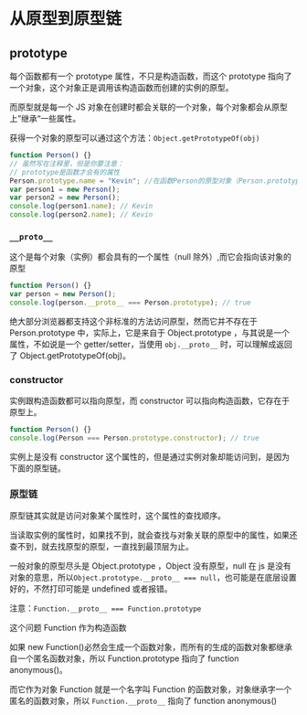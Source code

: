 # 从原型到原型链

## prototype

每个函数都有一个 prototype 属性，不只是构造函数，而这个 prototype 指向了一个对象，这个对象正是调用该构造函数而创建的实例的原型。

而原型就是每一个 JS 对象在创建时都会关联的一个对象，每个对象都会从原型上”继承“一些属性。

获得一个对象的原型可以通过这个方法：`Object.getPrototypeOf(obj)`

```js
function Person() {}
// 虽然写在注释里，但是你要注意：
// prototype是函数才会有的属性
Person.prototype.name = "Kevin"; //在函数Person的原型对象（Person.prototype）上定义一个name属性，通过构造函数创建的对象，这个对象是构造函数的实例。
var person1 = new Person();
var person2 = new Person();
console.log(person1.name); // Kevin
console.log(person2.name); // Kevin
```

### `__proto__`

这个是每个对象（实例）都会具有的一个属性（null 除外）,而它会指向该对象的原型

```js
function Person() {}
var person = new Person();
console.log(person.__proto__ === Person.prototype); // true
```

绝大部分浏览器都支持这个非标准的方法访问原型，然而它并不存在于 Person.prototype 中，实际上，它是来自于 Object.prototype ，与其说是一个属性，不如说是一个 getter/setter，当使用 `obj.__proto__` 时，可以理解成返回了 Object.getPrototypeOf(obj)。

### constructor

实例跟构造函数都可以指向原型，而 constructor 可以指向构造函数，它存在于原型上。

```js
function Person() {}
console.log(Person === Person.prototype.constructor); // true
```

实例上是没有 constructor 这个属性的，但是通过实例对象却能访问到，是因为下面的原型链。

### 原型链

原型链其实就是访问对象某个属性时，这个属性的查找顺序。

当读取实例的属性时，如果找不到，就会查找与对象关联的原型中的属性，如果还查不到，就去找原型的原型，一直找到最顶层为止。

一般对象的原型尽头是 Object.prototype ，Object 没有原型，null 在 js 是没有对象的意思，所以`Object.prototype.__proto__ === null`，也可能是在底层设置好的，不然打印可能是 undefined 或者报错。

注意：`Function.__proto__ === Function.prototype`

这个问题 Function 作为构造函数

如果 new Function()必然会生成一个函数对象，而所有的生成的函数对象都继承自一个匿名函数对象，所以 Function.prototype 指向了 function anonymous()。

而它作为对象 Function 就是一个名字叫 Function 的函数对象，对象继承字一个匿名的函数对象，所以 `Function.__proto__` 指向了 function anonymous()
